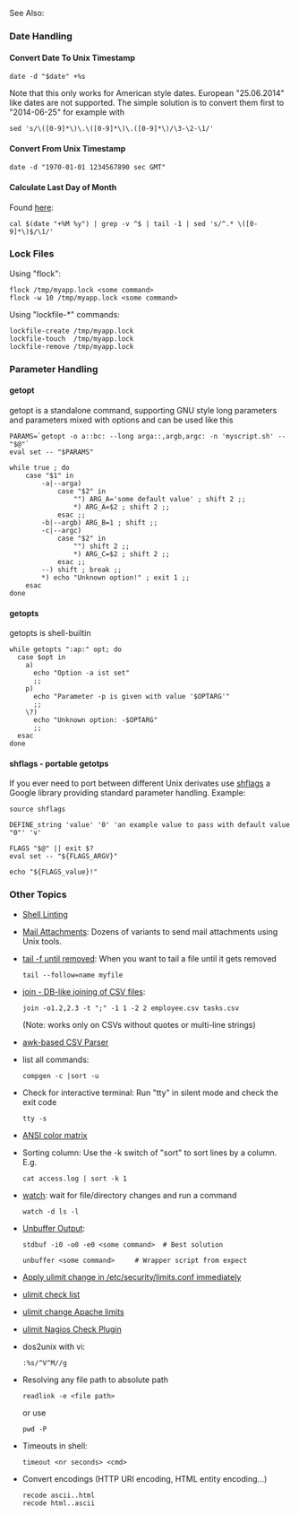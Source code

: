 See Also:

### Date Handling

#### Convert Date To Unix Timestamp

    date -d "$date" +%s

Note that this only works for American style dates. European
"25.06.2014" like dates are not supported. The simple solution is to
convert them first to "2014-06-25" for example with

    sed 's/\([0-9]*\)\.\([0-9]*\)\.([0-9]*\)/\3-\2-\1/'

#### Convert From Unix Timestamp

    date -d "1970-01-01 1234567890 sec GMT"

#### Calculate Last Day of Month

Found
[here](http://delicious.com/redirect?url=http%3A//www.unix.com/shell-programming-scripting/21877-how-get-month-last-date-unix.html):

    cal $(date "+%M %y") | grep -v ^$ | tail -1 | sed 's/^.* \([0-9]*\)$/\1/'

### Lock Files

Using "flock":

    flock /tmp/myapp.lock <some command>
    flock -w 10 /tmp/myapp.lock <some command>

Using "lockfile-\*" commands:

    lockfile-create /tmp/myapp.lock
    lockfile-touch  /tmp/myapp.lock
    lockfile-remove /tmp/myapp.lock

### Parameter Handling

#### getopt

getopt is a standalone command, supporting GNU style long parameters and
parameters mixed with options and can be used like this

    PARAMS=`getopt -o a::bc: --long arga::,argb,argc: -n 'myscript.sh' -- "$@"`
    eval set -- "$PARAMS"

    while true ; do
        case "$1" in
            -a|--arga)
                case "$2" in
                    "") ARG_A='some default value' ; shift 2 ;;
                    *) ARG_A=$2 ; shift 2 ;;
                esac ;;
            -b|--argb) ARG_B=1 ; shift ;;
            -c|--argc)
                case "$2" in
                    "") shift 2 ;;
                    *) ARG_C=$2 ; shift 2 ;;
                esac ;;
            --) shift ; break ;;
            *) echo "Unknown option!" ; exit 1 ;;
        esac
    done

#### getopts

getopts is shell-builtin

    while getopts ":ap:" opt; do
      case $opt in
        a)
          echo "Option -a ist set"
          ;;
        p)
          echo "Parameter -p is given with value '$OPTARG'"
          ;;
        \?)
          echo "Unknown option: -$OPTARG"
          ;;
      esac
    done

#### shflags - portable getotps

If you ever need to port between different Unix derivates use
[shflags](https://code.google.com/p/shflags/) a Google library providing
standard parameter handling. Example:

    source shflags

    DEFINE_string 'value' '0' 'an example value to pass with default value "0"' 'v'

    FLAGS "$@" || exit $?
    eval set -- "${FLAGS_ARGV}"

    echo "${FLAGS_value}!"

### Other Topics

-   [Shell Linting](https://github.com/koalaman/shellcheck)
-   [Mail Attachments](http://www.panix.com/%7Ekylet/unix-att.html):
    Dozens of variants to send mail attachments using Unix tools.
-   [tail -f until
    removed](http://lzone.de/follow+file+with+tail+until+removed): When
    you want to tail a file until it gets removed

        tail --follow=name myfile

-   [join - DB-like joining of CSV files](/how+to+join+CSV+Files):

        join -o1.2,2.3 -t ";" -1 1 -2 2 employee.csv tasks.csv

    (Note: works only on CSVs without quotes or multi-line strings)

-   [awk-based CSV
    Parser](https://github.com/geoffroy-aubry/awk-csv-parser)
-   list all commands:

        compgen -c |sort -u

-   Check for interactive terminal: Run "tty" in silent mode and check
    the exit code

        tty -s

-   [ANSI color matrix](/node/23)
-   Sorting column: Use the -k switch of "sort" to sort lines by a
    column. E.g.

        cat access.log | sort -k 1

-   [watch](http://www.commandlinefu.com/commands/tagged/583/watch):
    wait for file/directory changes and run a command

        watch -d ls -l

-   [Unbuffer
    Output](http://unix.stackexchange.com/questions/25372/turn-off-buffering-in-pipe):

        stdbuf -i0 -o0 -e0 <some command>  # Best solution

        unbuffer <some command>     # Wrapper script from expect

-   [Apply ulimit change in /etc/security/limits.conf
    immediately](/apply+limits+immediately)
-   [ulimit check list](/Debian+Ubuntu+ulimit+Check+List)
-   [ulimit change Apache limits](/Ubuntu+Apache+and+ulimit)
-   [ulimit Nagios Check
    Plugin](/Nagios%20Check%20Plugin%20for%20nofile%20Limit)
-   dos2unix with vi:

        :%s/^V^M//g

-   Resolving any file path to absolute path

        readlink -e <file path>

    or use

        pwd -P

-   Timeouts in shell:

        timeout <nr seconds> <cmd>

-   Convert encodings (HTTP URI encoding, HTML entity encoding...)

        recode ascii..html
        recode html..ascii


